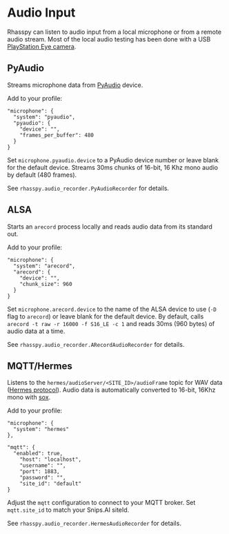 # Audio Input

Rhasspy can listen to audio input from a local microphone or from a remote audio
stream. Most of the local audio testing has been done with a USB [PlayStation
Eye camera](https://en.wikipedia.org/wiki/PlayStation_Eye).

## PyAudio

Streams microphone data from [PyAudio](https://people.csail.mit.edu/hubert/pyaudio/) device.

Add to your profile:

    "microphone": {
      "system": "pyaudio",
      "pyaudio": {
        "device": "",
        "frames_per_buffer": 480
      }
    }
    
Set `microphone.pyaudio.device` to a PyAudio device number or leave blank for the default device.
Streams 30ms chunks of 16-bit, 16 Khz mono audio by default (480 frames).

See `rhasspy.audio_recorder.PyAudioRecorder` for details.

## ALSA 

Starts an `arecord` process locally and reads audio data from its standard out.

Add to your profile:

    "microphone": {
      "system": "arecord",
      "arecord": {
        "device": "",
        "chunk_size": 960
      }
    }
    
Set `microphone.arecord.device` to the name of the ALSA device to use (`-D` flag
to `arecord`) or leave blank for the default device.
By default, calls `arecord -t raw -r 16000 -f S16_LE -c 1` and reads 30ms (960
bytes) of audio data at a time.

See `rhasspy.audio_recorder.ARecordAudioRecorder` for details.

## MQTT/Hermes

Listens to the `hermes/audioServer/<SITE_ID>/audioFrame` topic for WAV data
([Hermes protocol](https://docs.snips.ai/ressources/hermes-protocol)). Audio
data is automatically converted to 16-bit, 16Khz mono with
[sox](http://sox.sourceforge.net).

Add to your profile:

    "microphone": {
      "system": "hermes"
    },
    
    "mqtt": {
      "enabled": true,
        "host": "localhost",
        "username": "",
        "port": 1883,
        "password": "",
        "site_id": "default"
    }
    
Adjust the `mqtt` configuration to connect to your MQTT broker.
Set `mqtt.site_id` to match your Snips.AI siteId.

See `rhasspy.audio_recorder.HermesAudioRecorder` for details.

